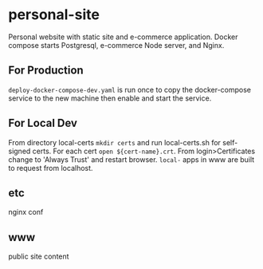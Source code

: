 # personal-site
Personal website with static site and e-commerce application. Docker compose starts Postgresql, e-commerce Node server, and Nginx. 

## For Production

`deploy-docker-compose-dev.yaml` is run once to copy the docker-compose service to the new machine then enable and start the service. 

## For Local Dev

From directory local-certs `mkdir certs` and run local-certs.sh for self-signed certs.
For each cert `open ${cert-name}.crt`. From login>Certificates change to 'Always Trust' and restart browser.
`local-` apps in www are built to request from localhost. 

## etc

nginx conf

## www

public site content
